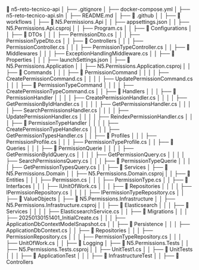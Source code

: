 📁 n5-reto-tecnico-api
│ ├── .gitignore
│ ├── docker-compose.yml
│ ├── n5-reto-tecnico-api.sln
│ ├── README.md
│ ├── 📁 .github
│ │ ├── 📁 workflows
│ ├── 📁 N5.Permissions.Api
│ │ ├── appsettings.json
│ │ ├── N5.Permissions.Api.csproj
│ │ ├── Program.cs
│ │ ├── 📁 Configurations
│ │ ├── 📁 DTOs
│ │ │ ├── PermissionDto.cs
│ │ │ ├── PermissionTypeDto.cs
│ │ ├── 📁 Controllers
│ │ │ ├── PermissionController.cs
│ │ │ ├── PermissionTypeController.cs
│ │ ├── 📁 Middlewares
│ │ │ ├── ExceptionHandlingMiddleware.cs
│ │ ├── 📁 Properties
│ │ │ ├── launchSettings.json
│ ├── 📁 N5.Permissions.Application
│ │ ├── N5.Permissions.Application.csproj
│ │ ├── 📁 Commands
│ │ │ ├── 📁 PermissionCommand
│ │ │ │ ├── CreatePermissionCommand.cs
│ │ │ │ ├── UpdatePermissionCommand.cs
│ │ │ ├── 📁 PermissionTypeCommand
│ │ │ │ ├── CreatePermissionTypeCommand.cs
│ │ ├── 📁 Handlers
│ │ │ ├── 📁 PermissionHandler
│ │ │ │ ├── CreatePermissionHandler.cs
│ │ │ │ ├── GetPermissionByIdHandler.cs
│ │ │ │ ├── GetPermissionsHandler.cs
│ │ │ │ ├── SearchPermissionsHandler.cs
│ │ │ │ ├── UpdatePermissionHandler.cs
│ │ │ │ ├── ReindexPermissionHandler.cs
│ │ │ ├── 📁 PermissionTypeHandler
│ │ │ │ ├── CreatePermissionTypeHandler.cs
│ │ │ │ ├── GetPermissionTypesHandler.cs
│ │ ├── 📁 Profiles
│ │ │ ├── PermissionProfile.cs
│ │ │ ├── PermissionTypeProfile.cs
│ │ ├── 📁 Queries
│ │ │ ├── 📁 PermissionQuerie
│ │ │ │ ├── GetPermissionByIdQuery.cs
│ │ │ │ ├── GetPermissionQuery.cs
│ │ │ │ ├── SearchPermissionsQuery.cs
│ │ │ ├── 📁 PermissionTypeQuerie
│ │ │ │ ├── GetPermissionTypesQuery.cs
│ │ ├── 📁 Services
│ ├── 📁 N5.Permissions.Domain
│ │ ├── N5.Permissions.Domain.csproj
│ │ ├── 📁 Entities
│ │ │ ├── Permission.cs
│ │ │ ├── PermissionType.cs
│ │ ├── 📁 Interfaces
│ │ │ ├── IUnitOfWork.cs
│ │ │ ├── 📁 Repositories
│ │ │ │ ├── IPermissionRepository.cs
│ │ │ │ ├── IPermissionTypeRepository.cs
│ │ ├── 📁 ValueObjects
│ ├── 📁 N5.Permissions.Infrastructure
│ │ ├── N5.Permissions.Infrastructure.csproj
│ │ ├── 📁 Elasticsearch
│ │ │ ├── 📁 Services
│ │ │ │ ├── ElasticsearchService.cs
│ │ ├── 📁 Migrations
│ │ │ ├── 20250130151401_InitialCreate.cs
│ │ │ ├── ApplicationDbContextModelSnapshot.cs
│ │ ├── 📁 Persistence
│ │ │ ├── ApplicationDbContext.cs
│ │ ├── 📁 Repositories
│ │ │ ├── PermissionRepository.cs
│ │ │ ├── PermissionTypeRepository.cs
│ │ │ ├── UnitOfWork.cs
│ │ ├── 📁 Logging
│ ├── 📁 N5.Permissions.Tests
│ │ ├── N5.Permissions.Tests.csproj
│ │ ├── UnitTest1.cs
│ │ ├── 📁 UnitTests
│ │ │ ├── 📁 ApplicationTest
│ │ │ ├── 📁 InfrastructureTest
│ │ ├── 📁 Controllers
